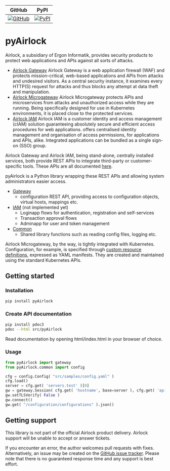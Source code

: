 | GitHub | PyPI |
| ------ | ---- |
| [![GitHub](https://img.shields.io/badge/GitHub-pyAirlock-blue?logo=github)](https://github.com/alalazu/pyAirlock) | [![PyPI](https://img.shields.io/pypi/v/pyAirlock?logo=pypi)](https://pypi.org/project/pyAirlock/) |

# pyAirlock

Airlock, a subsidiary of Ergon Informatik, provides security products
to protect web applications and APIs against all sorts of attacks.

* [Airlock Gateway](https://www.airlock.com/en/secure-access-hub/components/gateway)
  Airlock Gateway is a web application firewall (WAF) and protects mission-critical,
  web-based applications and APIs from attacks and undesired visitors.
  As a central security instance, it examines every HTTP(S) request for attacks and
  thus blocks any attempt at data theft and manipulation.
* [Airlock Microgateway](https://www.airlock.com/en/secure-access-hub/components/microgateway)
  Airlock Microgateway protects APIs and microservices from attacks and unauthorized
  access while they are running. Being specifically designed for use in Kubernetes
  environments, it is placed close to the protected services.
* [Airlock IAM](https://www.airlock.com/en/secure-access-hub/components/iam)
  Airlock IAM is a customer identity and access management (cIAM) solution guaranteeing
  absolutely secure and efficient access procedures for web applications.
  offers centralised identity management and organisation of access permissions,
  for applications and APIs, alike.
  Integrated applications can be bundled as a single sign-on (SSO) group.

Airlock Gateway and Airlock IAM, being stand-alone, centrally installed services, both
provide REST APIs to integrate third-party or customer-specific tools.
These APIs are all documented [here](https://docs.airlock.com).

pyAirlock is a Python library wrapping these REST APIs and allowing system administrators
easier access.

- [Gateway](gateway/index.html)
    - configuration REST API, providing access to configuration objects, virtual hosts, mappings etc.
- [IAM](iam/index.html) (not implemented yet)
    - Loginapp flows for authentication, registration and self-services
    - Transaction approval flows
    - Adminapp for user and token management
- [Common](common/index.html)
    - Shared library functions such as reading config files, logging etc.


Airlock Microgateway, by the way, is tightly integrated with Kubernetes.
Configuration, for example, is specified through [custom resource definitions](https://kubernetes.io/docs/concepts/extend-kubernetes/api-extension/custom-resources/),
expressed as YAML manifests. They are created and maintained using the standard Kubernetes APIs.

## Getting started

### Installation
```bash
pip install pyAirlock
```

### Create API documentation
```bash
pip install pdoc3
pdoc --html src/pyAirlock
```

Read documentation by opening html/index.html in your browser of choice.

### Usage
```python
from pyAirlock import gateway
from pyAirlock.common import config

cfg = config.Config( "src/samples/config.yaml" )
cfg.load()
server = cfg.get( 'servers.test' )[0]
gw = gateway.Session( cfg.get( 'hostname', base=server ), cfg.get( 'apikey', base=server ))
gw.setTLSVerify( False )
gw.connect()
gw.get( "/configuration/configurations" ).json()
```

## Getting support

This library is not part of the official Airlock product delivery. Airlock support will be unable
to accept or answer tickets.

If you encounter an error, the author welcomes pull requests with fixes. Alternatively, an issue may be created
on the [GitHub issue tracker](https://github.com/alalazu/pyAirlock/issues).
Please note that there is no guaranteed response time and any support is best effort.
